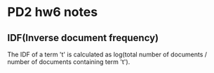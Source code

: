# PD2 hw6 notes

## IDF(Inverse document frequency)
The IDF of a term 't' is calculated as log(total number of documents / number of documents containing term 't').

